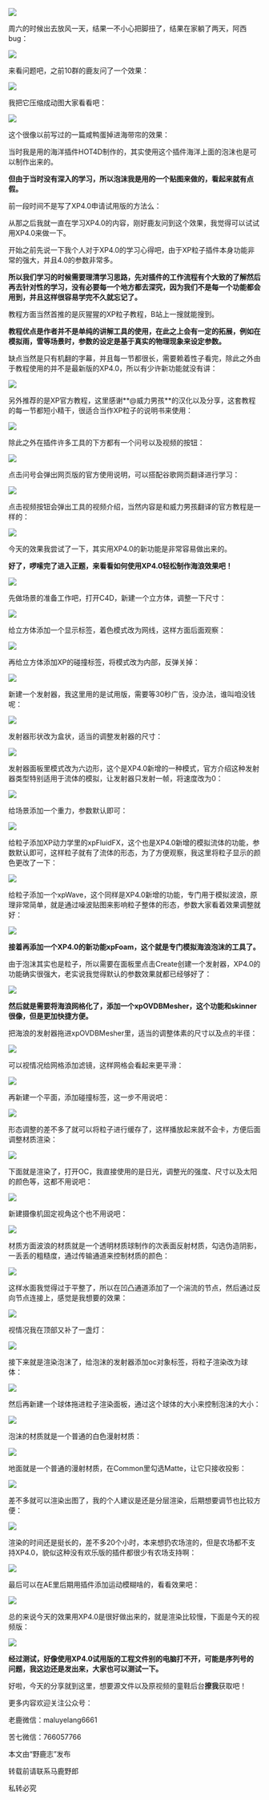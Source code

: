 ![](https://pic3.zhimg.com/v2-005f3e5ff545bd3d421186096b2b29ee_r.jpg)

周六的时候出去放风一天，结果一不小心把脚扭了，结果在家躺了两天，阿西bug：

![](https://pic3.zhimg.com/v2-de5fadbfbd1559850a92732bc293cf5a_r.jpg)

来看问题吧，之前10群的鹿友问了一个效果：

![](https://pic2.zhimg.com/v2-1f612589b2baea0fa03c109e60d22211_r.jpg)

我把它压缩成动图大家看看吧：

![](undefined)

这个很像以前写过的一篇咸鸭蛋掉进海带帘的效果：

[](https://zhuanlan.zhihu.com/p/43238152)

当时我是用的海洋插件HOT4D制作的，其实使用这个插件海洋上面的泡沫也是可以制作出来的。

**但由于当时没有深入的学习，所以泡沫我是用的一个贴图来做的，看起来就有点假。**

前一段时间不是写了XP4.0申请试用版的方法么：

[](https://zhuanlan.zhihu.com/p/129033438)

从那之后我就一直在学习XP4.0的内容，刚好鹿友问到这个效果，我觉得可以试试用XP4.0来做一下。

开始之前先说一下我个人对于XP4.0的学习心得吧，由于XP粒子插件本身功能非常的强大，并且4.0的参数非常多。

**所以我们学习的时候需要理清学习思路，先对插件的工作流程有个大致的了解然后再去针对性的学习，没有必要每一个地方都去深究，因为我们不是每一个功能都会用到，并且这样很容易学完不久就忘记了。**

教程方面当然首推的是灰猩猩的XP粒子教程，B站上一搜就能搜到。

**教程优点是作者并不是单纯的讲解工具的使用，在此之上会有一定的拓展，例如在模拟雨，雪等场景时，参数的设定是基于真实的物理现象来设定参数。**

缺点当然是只有机翻的字幕，并且每一节都很长，需要赖着性子看完，除此之外由于教程使用的并不是最新版的XP4.0，所以有少许新功能就没有讲：

![](https://pic1.zhimg.com/v2-cee242c3288809d6a8317b81e10f2a5c_r.jpg)

另外推荐的是XP官方教程，这里感谢**@威力男孩**的汉化以及分享，这套教程的每一节都短小精干，很适合当作XP粒子的说明书来使用：

![](https://pic2.zhimg.com/v2-5c67287dc6b4f35c06c9ce068cc09301_r.jpg)

除此之外在插件许多工具的下方都有一个问号以及视频的按钮：

![](https://pic4.zhimg.com/v2-6aa2fd7533ac95cc1fd48634db055f77_r.jpg)

点击问号会弹出网页版的官方使用说明，可以搭配谷歌网页翻译进行学习：

![](https://pic3.zhimg.com/v2-9eb568e6db45198170da19b7586028de_r.jpg)

点击视频按钮会弹出工具的视频介绍，当然内容是和威力男孩翻译的官方教程是一样的：

![](https://pic1.zhimg.com/v2-aae732d8f5f0963d1f6b7a6b6c548e88_r.jpg)

今天的效果我尝试了一下，其实用XP4.0的新功能是非常容易做出来的。

**好了，啰嗦完了进入正题，来看看如何使用XP4.0轻松制作海浪效果吧！**

![](https://pic2.zhimg.com/v2-29972d51c8ff091e19931910625efd1d_r.jpg)

先做场景的准备工作吧，打开C4D，新建一个立方体，调整一下尺寸：

![](https://pic3.zhimg.com/v2-60a41aa71431efd485bcb14ae48e0dce_r.jpg)

给立方体添加一个显示标签，着色模式改为网线，这样方面后面观察：

![](https://pic2.zhimg.com/v2-2f0db24898b31d57d1ae9f9628fea021_r.jpg)

再给立方体添加XP的碰撞标签，将模式改为内部，反弹关掉：

![](https://pic4.zhimg.com/v2-17ca20d306e7f196a5af95d13aacef1f_r.jpg)

新建一个发射器，我这里用的是试用版，需要等30秒广告，没办法，谁叫咱没钱呢：

![](https://pic3.zhimg.com/v2-cd8b455ae5752304b47e0db346695db6_r.jpg)

发射器形状改为盒状，适当的调整发射器的尺寸：

![](https://pic4.zhimg.com/v2-8810d6a625527d5d5df8f9892e906c7f_r.jpg)

发射器面板里模式改为六边形，这个是XP4.0新增的一种模式，官方介绍这种发射器类型特别适用于流体的模拟，让发射器只发射一帧，将速度改为0：

![](https://pic2.zhimg.com/v2-fee3f0ac53309837137808d4a7e18401_r.jpg)

给场景添加一个重力，参数默认即可：

![](https://pic1.zhimg.com/v2-c2b97a96e631096475cc6075e7243ec8_r.jpg)

给粒子添加XP动力学里的xpFluidFX，这个也是XP4.0新增的模拟流体的功能，参数默认即可，这样粒子就有了流体的形态，为了方便观察，我这里将粒子显示的颜色更改了一下：

![](https://pic2.zhimg.com/v2-acc9293642afb2976650b1087461fa85_r.jpg)

给粒子添加一个xpWave，这个同样是XP4.0新增的功能，专门用于模拟波浪，原理非常简单，就是通过噪波贴图来影响粒子整体的形态，参数大家看着效果调整就好：

![](https://pic4.zhimg.com/v2-3f42adf9f9b393119b3c34d1cfe7e33b_r.jpg)

**接着再添加一个XP4.0的新功能xpFoam，这个就是专门模拟海浪泡沫的工具了。**

由于泡沫其实也是粒子，所以需要在面板里点击Create创建一个发射器，XP4.0的功能确实很强大，老实说我觉得默认的参数效果就都已经够好了：

![](https://pic2.zhimg.com/v2-140170a342e9873a32455e75562ba3bd_r.jpg)

**然后就是需要将海浪网格化了，添加一个xpOVDBMesher，这个功能和skinner很像，但是更加快捷方便。**

把海浪的发射器拖进xpOVDBMesher里，适当的调整体素的尺寸以及点的半径：

![](https://pic3.zhimg.com/v2-1493aed7264d627065ff412394a720de_r.jpg)

可以视情况给网格添加滤镜，这样网格会看起来更平滑：

![](https://pic4.zhimg.com/v2-7e2cb3cfdeeaf8a703fa2b0cf64b07ff_r.jpg)

再新建一个平面，添加碰撞标签，这一步不用说吧：

![](https://pic2.zhimg.com/v2-f3afd422da7ae6005717c9d5e7d28f79_r.jpg)

形态调整的差不多了就可以将粒子进行缓存了，这样播放起来就不会卡，方便后面调整材质渲染：

![](https://pic4.zhimg.com/v2-8db0891232ec81ca38bd26c646c19f83_r.jpg)

下面就是渲染了，打开OC，我直接使用的是日光，调整光的强度、尺寸以及太阳的颜色等，这都不用说吧：

![](https://pic2.zhimg.com/v2-167bf320ed2fa2cd2afd2345aa020d2d_r.jpg)

新建摄像机固定视角这个也不用说吧：

![](https://pic4.zhimg.com/v2-9f85e7f9a33f30dc00629e5bc4471013_r.jpg)

材质方面波浪的材质就是一个透明材质球制作的次表面反射材质，勾选伪造阴影，一丢丢的粗糙度，通过传输通道来控制材质的颜色：

![](https://pic2.zhimg.com/v2-799a39056e2403b0e35944e53ad7cead_r.jpg)

这样水面我觉得过于平整了，所以在凹凸通道添加了一个湍流的节点，然后通过反向节点连接上，感觉是我想要的效果：

![](https://pic4.zhimg.com/v2-a5c52c1ace6ac5dc3eeef8e50d6eceab_r.jpg)

视情况我在顶部又补了一盏灯：

![](https://pic4.zhimg.com/v2-255a72ef7e049a54db5b57178274d97b_r.jpg)

接下来就是渲染泡沫了，给泡沫的发射器添加oc对象标签，将粒子渲染改为球体：

![](https://pic1.zhimg.com/v2-1a0adbc0a5d09080df152f9e38d6a400_r.jpg)

然后再新建一个球体拖进粒子渲染面板，通过这个球体的大小来控制泡沫的大小：

![](https://pic4.zhimg.com/v2-d18d82a9d1ca913356252e354595ff1b_r.jpg)

泡沫的材质就是一个普通的白色漫射材质：

![](https://pic4.zhimg.com/v2-a238854563a5afd732d51a719dccfd23_r.jpg)

地面就是一个普通的漫射材质，在Common里勾选Matte，让它只接收投影：

![](https://pic1.zhimg.com/v2-96b3afce39e1e2e0093df4777ae546d0_r.jpg)

差不多就可以渲染出图了，我的个人建议是还是分层渲染，后期想要调节也比较方便：

![](https://pic3.zhimg.com/v2-c2b9700f1e861af8b44fa77872e15856_r.jpg)

渲染的时间还是挺长的，差不多20个小时，本来想扔农场渲的，但是农场都不支持XP4.0，貌似这种没有欢乐版的插件都很少有农场支持啊：

![](https://pic2.zhimg.com/v2-34e3092da1c4f70af513eb38b3a70ced_r.jpg)

最后可以在AE里后期用插件添加运动模糊啥的，看看效果吧：

![](undefined)

总的来说今天的效果用XP4.0是很好做出来的，就是渲染比较慢，下面是今天的视频版：

[![](https://pic4.zhimg.com/v2-d749587de201397532e0dd4afab2dace.png)](https://link.zhihu.com/?target=https%3A//www.zhihu.com/video/1247592610077487104)

**经过测试，好像使用XP4.0试用版的工程文件别的电脑打不开，可能是序列号的问题，我这边还是发出来，大家也可以测试一下。**

好啦，今天的分享就到这里，想要源文件以及原视频的童鞋后台**撩我**获取吧！

更多内容欢迎关注公众号：  

老鹿微信：maluyelang6661

苦七微信：766057766

本文由“野鹿志”发布

转载前请联系马鹿野郎

私转必究